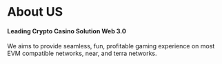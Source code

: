 # About US

#### **Leading Crypto Casino Solution Web 3.0**

We aims to provide seamless, fun, profitable gaming experience on most EVM compatible networks, near, and terra networks.



